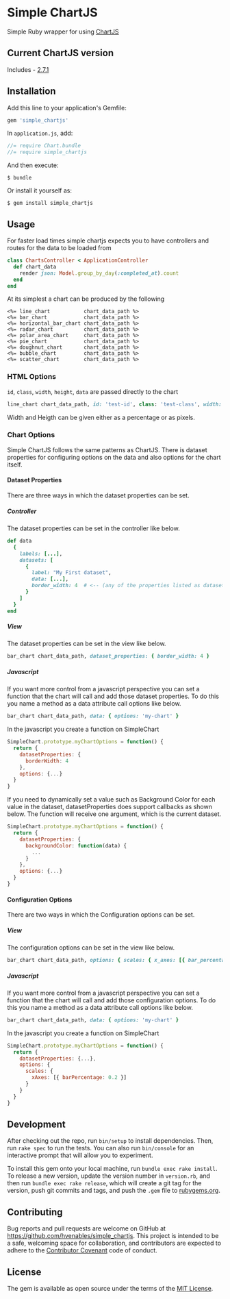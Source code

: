 # Simple ChartJS

Simple Ruby wrapper for using [ChartJS](http://www.chartjs.org/)

## Current ChartJS version

Includes - [2.7.1](https://github.com/chartjs/Chart.js/releases/tag/v2.7.1)

## Installation

Add this line to your application's Gemfile:

```ruby
gem 'simple_chartjs'
```

In `application.js`, add:

```javascript
//= require Chart.bundle
//= require simple_chartjs
```

And then execute:

    $ bundle

Or install it yourself as:

    $ gem install simple_chartjs

## Usage

For faster load times simple chartjs expects you to have controllers and routes for the data to be loaded from

```ruby
class ChartsController < ApplicationController
  def chart_data
    render json: Model.group_by_day(:completed_at).count
  end
end
```

At its simplest a chart can be produced by the following
```erb
<%= line_chart           chart_data_path %>
<%= bar_chart            chart_data_path %>
<%= horizontal_bar_chart chart_data_path %>
<%= radar_chart          chart_data_path %>
<%= polar_area_chart     chart_data_path %>
<%= pie_chart            chart_data_path %>
<%= doughnut_chart       chart_data_path %>
<%= bubble_chart         chart_data_path %>
<%= scatter_chart        chart_data_path %>
```

### HTML Options
`id`, `class`, `width`, `height`, `data` are passed directly to the chart

```ruby
line_chart chart_data_path, id: 'test-id', class: 'test-class', width: '100%', height: '500px', data: { options: 'test-options' }
```
Width and Heigth can be given either as a percentage or as pixels.

### Chart Options

Simple ChartJS follows the same patterns as ChartJS. There is dataset properties for configuring options on the data and also options for the chart itself.

#### Dataset Properties

There are three ways in which the dataset properties can be set.

##### Controller
The dataset properties can be set in the controller like below.

```ruby
def data
  {
    labels: [...],
    datasets: [
      {
        label: "My First dataset",
        data: [...],
        border_width: 4  # <-- (any of the properties listed as dataset properties in chartjs can be added to the hash)
      }
    ]
  }
end
```

##### View
The dataset properties can be set in the view like below.
```ruby
bar_chart chart_data_path, dataset_properties: { border_width: 4 }
```

##### Javascript
If you want more control from a javascript perspective you can set a function that the chart will call and add those dataset properties. To do this you name a method as a data attribute call options like below.
```ruby
bar_chart chart_data_path, data: { options: 'my-chart' }
```
In the javascript you create a function on SimpleChart
```javascript
SimpleChart.prototype.myChartOptions = function() {
  return {
    datasetProperties: {
      borderWidth: 4
    },
    options: {...}
  }
}
```

If you need to dynamically set a value such as Background Color for each value in the dataset, datasetProperties does support callbacks as shown below. The function will receive one argument, which is the current dataset.

```javascript
SimpleChart.prototype.myChartOptions = function() {
  return {
    datasetProperties: {
      backgroundColor: function(data) {
        ...
      }
    },
    options: {...}
  }
}
```

#### Configuration Options
There are two ways in which the Configuration options can be set.

##### View
The configuration options can be set in the view like below.
```ruby
bar_chart chart_data_path, options: { scales: { x_axes: [{ bar_percentage: 0.2}] } }
```

##### Javascript
If you want more control from a javascript perspective you can set a function that the chart will call and add those configuration options. To do this you name a method as a data attribute call options like below.
```ruby
bar_chart chart_data_path, data: { options: 'my-chart' }
```
In the javascript you create a function on SimpleChart
```javascript
SimpleChart.prototype.myChartOptions = function() {
  return {
    datasetProperties: {...},
    options: {
      scales: {
        xAxes: [{ barPercentage: 0.2 }]
      }
    }
  }
}
```
## Development

After checking out the repo, run `bin/setup` to install dependencies. Then, run `rake spec` to run the tests. You can also run `bin/console` for an interactive prompt that will allow you to experiment.

To install this gem onto your local machine, run `bundle exec rake install`. To release a new version, update the version number in `version.rb`, and then run `bundle exec rake release`, which will create a git tag for the version, push git commits and tags, and push the `.gem` file to [rubygems.org](https://rubygems.org).

## Contributing

Bug reports and pull requests are welcome on GitHub at https://github.com/hvenables/simple_chartjs. This project is intended to be a safe, welcoming space for collaboration, and contributors are expected to adhere to the [Contributor Covenant](http://contributor-covenant.org) code of conduct.


## License

The gem is available as open source under the terms of the [MIT License](http://opensource.org/licenses/MIT).

